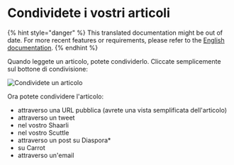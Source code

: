 # Condividete i vostri articoli

{% hint style="danger" %}
This translated documentation might be out of date. For more recent features or requirements, please refer to the [English documentation](https://doc.wallabag.org/en/).
{% endhint %}

Quando leggete un articolo, potete condividerlo. Cliccate semplicemente
sul bottone di condivisione:

![Condividete un articolo](../../../img/user/share.png)

Ora potete condividere l'articolo:

-   attraverso una URL pubblica (avrete una vista semplificata
    dell'articolo)
-   attraverso un tweet
-   nel vostro Shaarli
-   nel vostro Scuttle
-   attraverso un post su Diaspora\*
-   su Carrot
-   attraverso un'email
